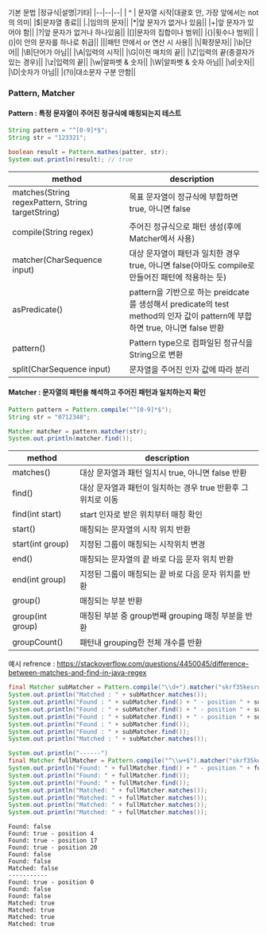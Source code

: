  기본 문법
|정규식|설명|기타|
|--|--|--|
| ^ | 문자열 시작|대괄호 안, 가장 앞에서는 not의 의미|
|$|문자열 종료||
|.|임의의 문자||
|\*|앞 문자가 없거나 있음||
|+|앞 문자가 있어야 함||
|?|앞 문자가 없거나 하나있음||
|[]|문자의 집합이나 범위||
|{}|횟수나 범위||
|()|이 안의 문자를 하나로 취급||
|\||패턴 안에서 or 연산 시 사용||
|\\|확장문자||
|\\b|단어||
|\\B|단어가 아님||
|\\A|입력의 시작||
|\\G|이전 매치의 끝||
|\\Z|입력의 끝(종결자가 있는 경우)||
|\\z|입력의 끝||
|\\w|알파벳 & 숫자||
|\\W|알파벳 & 숫자 아님||
|\\d|숫자||
|\\D|숫자가 아님||
|(?i)|대소문자 구분 안함||

### Pattern, Matcher

#### Pattern : 특정 문자열이 주어진 정규식에 매칭되는지 테스트
```java
String pattern = "^[0-9]*$";
String str = "123321";

boolean result = Pattern.mathes(patter, str);
System.out.println(result); // true
```

|method|description|
|----|----|
|matches(String regexPattern, String targetString)|목표 문자열이 정규식에 부합하면 true, 아니면 false|
|compile(String regex)|주어진 정규식으로 패턴 생성(후에 Matcher에서 사용)|
|matcher(CharSequence input)|대상 문자열이 패턴과 일치한 경우 true, 아니면 false(아마도 compile로 만들어진 패턴에 적용하는 듯)|
|asPredicate()|pattern을 기반으로 하는 preidcate를 생성해서 predicate의 test method의 인자 값이 pattern에 부합하면 true, 아니면 false 반환|
|pattern()|Pattern type으로 컴파일된 정규식을 String으로 변환|
|split(CharSequence input)|문자열을 주어진 인자 값에 따라 분리|

#### Matcher : 문자열의 패턴을 해석하고 주어진 패턴과 일치하는지 확인

```java
Pattern pattern = Pattern.compile("^[0-9]*$");
String str = "0712348";

Matcher matcher = pattern.matcher(str);
System.out.println(matcher.find());
```

|method|description|
|--|--|
|matches()|대상 문자열과 패턴 일치시 true, 아니면 false 반환|
|find()|대상 문자열과 패턴이 일치하는 경우 true 반환후 그 위치로 이동|
|find(int start)|start 인자로 받은 위치부터 매칭 확인|
|start()|매칭되는 문자열의 시작 위치 반환|
|start(int group)|지정된 그룹이 매칭되는 시작위치 변경|
|end()|매칭되는 문자열의 끝 바로 다음 문자 위치 반환|
|end(int group)|지정된 그룹이 매칭되는 끝 바로 다음 문자 위치를 반환|
|group()|매칭되는 부분 반환|
|group(int group)|매칭된 부분 중 group번째 grouping 매칭 부분을 반환|
|groupCount()|패턴내 grouping한 전체 개수를 반환|

예시 refrence : https://stackoverflow.com/questions/4450045/difference-between-matches-and-find-in-java-regex
```java
final Matcher subMatcher = Pattern.compile("\\d+").matcher("skrf35kesruytfkwu4ty7sdfs");
System.out.println("Matched : " + subMathcer.matches());
System.out.println("Found : " + subMatcher.find() + " - position " + subMatcher.start());
System.out.println("Found : " + subMatcher.find() + " - position " + subMatcher.start());
System.out.println("Found : " + subMatcher.find() + " - position " + subMatcher.start());
System.out.println("Found : " + subMatcher.find());
System.out.println("Found : " + subMatcher.find());
System.out.println("Matched : " + subMatcher.matches());

System.out.println("------")
final Matcher fullMatcher = Pattern.compile("^\\w+$").matcher("skrf35kesruytfkwu4ty7sdfs");
System.out.println("Found: " + fullMatcher.find() + " - position " + fullMatcher.start());
System.out.println("Found: " + fullMatcher.find());
System.out.println("Found: " + fullMatcher.find());
System.out.println("Matched: " + fullMatcher.matches());
System.out.println("Matched: " + fullMatcher.matches());
System.out.println("Matched: " + fullMatcher.matches());
System.out.println("Matched: " + fullMatcher.matches());
```

```shell
Found: false
Found: true - position 4
Found: true - position 17
Found: true - position 20
Found: false
Found: false
Matched: false
-----------
Found: true - position 0
Found: false
Found: false
Matched: true
Matched: true
Matched: true
Matched: true
```

